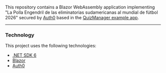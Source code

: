 This repository contains a Blazor WebAssembly application implementing "La Polla Engendril de las eliminatorias sudamericanas al mundial de fútbol 2026" secured by [Auth0](https://auth0.com/) based in the [QuizManager example app](https://auth0.com/blog/securing-blazor-webassembly-apps/).

---
### Technology

This project uses the following technologies:

- [.NET SDK 6](https://dotnet.microsoft.com/download/dotnet-core/6.0)
- [Blazor](https://dotnet.microsoft.com/apps/aspnet/web-apps/blazor)
- [Auth0](https://auth0.com/)

